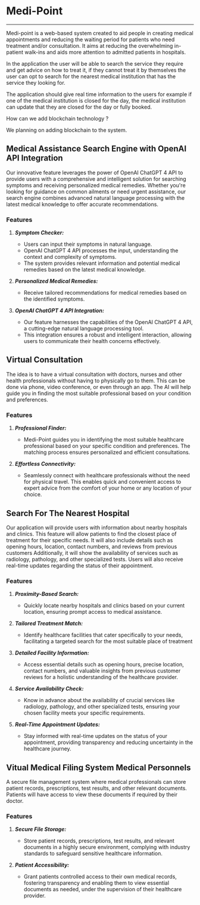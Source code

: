 # Medi-Point
---
Medi-point is a web-based system created to aid people in creating medical  appointments and reducing the waiting period for patients who need treatment and/or consultation. 
It aims at reducing the overwhelming in-patient walk-ins and aids more attention  to admitted patients in hospitals.

In the application the user will be able to search the service they require and get advice on how to treat it, if they cannot treat it by themselves the user can opt to search 
for the nearest medical institution that has the service they looking for.

The application should give real time information to the users for example if one of the medical institution is closed for the day, the medical institution can update that they are closed for the 
day or fully booked.

How can we add blockchain technology ?

We planning on adding blockchain to the system.

## Medical Assistance Search Engine with OpenAI API Integration
Our innovative feature leverages the power of OpenAI ChatGPT 4 API to provide users with 
a comprehensive and intelligent solution for searching symptoms and receiving personalized medical remedies.
Whether you're looking for guidance on common ailments or need urgent assistance, 
our search engine combines advanced natural language processing with the latest medical knowledge to offer accurate recommendations.

### Features
1. ***Symptom Checker:***
    - Users can input their symptoms in natural language.
    - OpenAI ChatGPT 4 API processes the input, understanding the context and complexity of symptoms.
    - The system provides relevant information and potential medical remedies based on the latest medical knowledge.

2. ***Personalized Medical Remedies:***
    - Receive tailored recommendations for medical remedies based on the identified symptoms.

3. ***OpenAI ChatGPT 4 API Integration:***
    - Our feature harnesses the capabilities of the OpenAI ChatGPT 4 API, a cutting-edge natural language processing tool.
    - This integration ensures a robust and intelligent interaction, allowing users to communicate their health concerns effectively.

## Virtual Consultation
The idea is to have a virtual consultation with doctors, nurses and other health
professionals without having to physically go to them. This can be done via phone, video
conference, or even through an app. The AI will help guide you in finding the most
suitable professional based on your condition and preferences.

### Features
1. ***Professional Finder:***
    - Medi-Point guides you in identifying the most suitable healthcare professional based on your specific condition and preferences. The matching process ensures personalized and efficient consultations.

2. ***Effortless Connectivity:***
    - Seamlessly connect with healthcare professionals without the need for physical travel. This enables quick and convenient access to expert advice from the comfort of your home or any location of your choice.

## Search For The Nearest Hospital
Our application will provide users with information about nearby hospitals and clinics.
This feature will allow patients to find the closest place of treatment for their specific needs.
It will also include details such as opening hours, location, contact numbers, and reviews from previous customers
Additionally, it will show the availability of services such as radiology, pathology,
and other specialized tests. Users will also receive real-time updates regarding the status
of their appointment.

### Features
1. ***Proximity-Based Search:***
    - Quickly locate nearby hospitals and clinics based on your current location, ensuring prompt access to medical assistance.

2. ***Tailored Treatment Match:***
    - Identify healthcare facilities that cater specifically to your needs, facilitating a targeted search for the most suitable place of treatment

3. ***Detailed Facility Information:***
    - Access essential details such as opening hours, precise location, contact numbers, and valuable insights from previous customer reviews for a holistic understanding of the healthcare provider.

4. ***Service Availability Check:***
    - Know in advance about the availability of crucial services like radiology, pathology, and other specialized tests, ensuring your chosen facility meets your specific requirements.

5. ***Real-Time Appointment Updates:***
    - Stay informed with real-time updates on the status of your appointment, providing transparency and reducing uncertainty in the healthcare journey.

## Vitual Medical Filing System Medical Personnels
A secure file management system where medical professionals can store patient records,
prescriptions, test results, and other relevant documents. Patients will have access to view these
documents if required by their doctor.

### Features
1. ***Secure File Storage:***
    - Store patient records, prescriptions, test results, and relevant documents in a highly secure environment, complying with industry standards to safeguard sensitive healthcare information.

2. ***Patient Accessibility:***
    - Grant patients controlled access to their own medical records, fostering transparency and enabling them to view essential documents as needed, under the supervision of their healthcare provider.